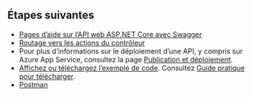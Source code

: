 ## <a name="next-steps"></a>Étapes suivantes

* [Pages d’aide sur l’API web ASP.NET Core avec Swagger](xref:tutorials/web-api-help-pages-using-swagger)
* [Routage vers les actions du contrôleur](xref:mvc/controllers/routing)
* Pour plus d’informations sur le déploiement d’une API, y compris sur Azure App Service, consultez la page [Publication et déploiement](xref:publishing/index).
* [Affichez ou téléchargez l’exemple de code](https://github.com/aspnet/Docs/tree/master/aspnetcore/tutorials/first-web-api/sample). Consultez [Guide pratique pour télécharger](xref:tutorials/index#how-to-download-a-sample).
* [Postman](https://www.getpostman.com/)
